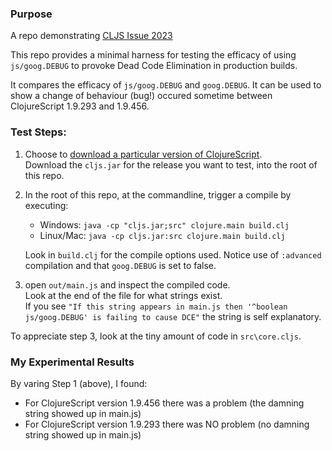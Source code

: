 ### Purpose

A repo demonstrating [CLJS Issue 2023](https://dev.clojure.org/jira/browse/CLJS-2023)

This repo provides a minimal harness for testing the efficacy of using `js/goog.DEBUG` 
to provoke Dead Code Elimination in production builds.  

It compares the efficacy of `js/goog.DEBUG` and `goog.DEBUG`.  It can be used to 
show a change of behaviour (bug!) occured sometime 
between ClojureScript 1.9.293 and 1.9.456.

### Test Steps:

1.  Choose to [download a particular version of ClojureScript](https://github.com/clojure/clojurescript/releases).   
    Download the `cljs.jar` for the release you want to test, into the root of this repo.
    
2.  In the root of this repo, at the commandline, trigger a compile by executing: 
     - Windows: `java -cp "cljs.jar;src" clojure.main build.clj`
     - Linux/Mac: `java -cp cljs.jar:src clojure.main build.clj`  
     
    Look in `build.clj` for the compile options used. Notice use of 
    `:advanced` compilation and that `goog.DEBUG` is set to false.
       
3.  open `out/main.js` and inspect the compiled code.   
    Look at the end of the file for what strings exist.   
    If you see `"If this string appears in main.js then '^boolean js/goog.DEBUG' is failing to cause DCE"` 
    the string is self explanatory.
        
To appreciate step 3, look at the tiny amount of code in `src\core.cljs`.

### My Experimental Results

By varing Step 1 (above), I found: 
  - For ClojureScript version 1.9.456 there was a problem  (the damning string showed up in main.js)
  - For ClojureScript version 1.9.293 there was NO problem (no damning string showed up in main.js)
